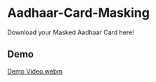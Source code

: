# Aadhaar-Card-Masking
Download your Masked Aadhaar Card here!

## Demo 

[Demo Video.webm](https://github.com/bharathchandra0915/Aadhaar-Card-Masking/assets/78205932/eb3944a0-ebef-444c-96ce-2b9d3fc68ac7)
